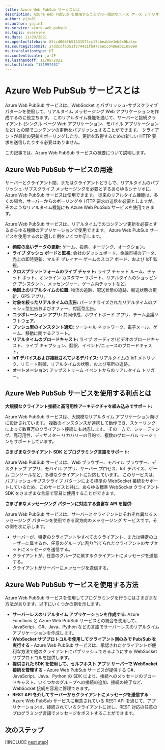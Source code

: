 ```yaml
---
title: Azure Web PubSub サービスとは
description: Azure Web PubSub を使用するうえでの一般的なユース ケース シナリオと、Azure Web PubSub の主な利点について説明します。
author: yjin81
ms.author: yajin1
ms.service: azure-web-pubsub
ms.topic: overview
ms.date: 11/08/2021
ms.openlocfilehash: 85ccd066fb51331575cc17cbeabbe3eb0c0ba4ec
ms.sourcegitcommit: 27ddccfa351f574431fb4775e5cd486eb21080e0
ms.translationtype: HT
ms.contentlocale: ja-JP
ms.lasthandoff: 11/08/2021
ms.locfileid: "131997402"
---
```

# <a name="what-is-azure-web-pubsub-service"></a>Azure Web PubSub サービスとは 

Azure Web PubSub サービスは、WebSocket とパブリッシュ-サブスクライブ パターンを使用して、リアルタイム メッセージング Web アプリケーションを作成するのに役立ちます。 このリアルタイム機能を通じて、サーバーと接続クライアント (シングル ページ Web アプリケーション、モバイル アプリケーションなど) との間でコンテンツの更新をパブリッシュすることができます。 クライアントが最新の更新をポーリングしたり、更新を取得するための新しい HTTP 要求を送信したりする必要はありません。

この記事では、Azure Web PubSub サービスの概要について説明します。

## <a name="what-is-azure-web-pubsub-service-used-for"></a>Azure Web PubSub サービスの用途

サーバーとクライアント間、またはクライアントどうしで、リアルタイムのパブリッシュ-サブスクライブ メッセージングを必要とするあらゆるシナリオに、Azure Web PubSub サービスは使用できます。 従来のリアルタイム機能は、多くの場合、サーバーからのポーリングや HTTP 要求の送信を必要としますが、そのようなリアルタイム機能にも Azure Web PubSub サービスを使用できます。

Azure Web PubSub サービスは、リアルタイムでのコンテンツ更新を必要とするあらゆる種類のアプリケーションで使用できます。 Azure Web PubSub サービスを使用するのに適した例をいくつか示します。

* **頻度の高いデータの更新:** ゲーム、投票、ポーリング、オークション。
* **ライブ ダッシュ ボードと監視:** 会社のダッシュボード、金融市場のデータ、売上の即時更新、マルチ プレイヤー ゲームのスコア ボード、および IoT 監視。
* **クロスプラットフォームのライブ チャット:** ライブ チャット ルーム、チャット ボット、オンライン カスタマー サポート、リアルタイムのショッピング アシスタント、メッセンジャー、ゲーム内チャットなど。
* **地図上のリアルタイムの位置:** 物流の追跡、配送状態の追跡、輸送状態の更新、GPS アプリ。
* **対象を絞ったリアルタイムの広告:** パーソナライズされたリアルタイムのプッシュ型広告およびオファー、対話型広告。
* **コラボレーション アプリ:** 共同作成、ホワイトボード アプリ、チーム会議ソフトウェア。
* **プッシュ型のインスタント通知:** ソーシャル ネットワーク、電子メール、ゲーム、移動に関するアラート。
* **リアルタイムのブロードキャスト:** ライブ オーディオ/ビデオのブロードキャスト、ライブ キャプション、翻訳、イベント/ニュースのブロードキャスト。
* **IoT デバイスおよび接続されているデバイス:** リアルタイムの IoT メトリック、リモート制御、リアルタイムの状態、および場所の追跡。
* **オートメーション:** アップストリーム イベントからのリアルタイム トリガー。

## <a name="what-are-the-benefits-using-azure-web-pubsub-service"></a>Azure Web PubSub サービスを使用する利点とは

**大規模なクライアント接続と高可用性アーキテクチャを組み込みでサポート:**

Azure Web PubSub サービスは、大規模なリアルタイム アプリケーション向けに設計されています。 複数のインスタンスが連携して動作でき、スケーリングによって数百万のクライアント接続にも対応します。 その一方で、シャーディング、高可用性、ディザスター リカバリーの目的で、複数のグローバル リージョンもサポートしています。

**さまざまなクライアント SDK とプログラミング言語をサポート:**

Azure Web PubSub サービスは、Web ブラウザー、モバイル ブラウザー、デスクトップ アプリ、モバイル アプリ、サーバー プロセス、IoT デバイス、ゲーム コンソールなど、多様なクライアントに対応しています。 このサービスは、パブリッシュ-サブスクライブ パターンによる標準の WebSocket 接続をサポートしているため、このサービスと共に、あらゆる標準 WebSocket クライアント SDK をさまざまな言語で容易に使用することができます。 

**さまざまなメッセージング パターンに対応する豊富な API を提供:**

Azure Web PubSub サービスは、サーバーとクライアントにそれぞれ異なるメッセージング パターンを使用できる双方向のメッセージング サービスです。その例を次に示します。

* サーバーが、特定のクライアントやすべてのクライアント、または特定のユーザーに属するか、任意のグループに割り当てられたクライアントのサブセットにメッセージを送信する。 
* クライアントが、任意のグループに属するクライアントにメッセージを送信する。
* クライアントがサーバーにメッセージを送信する。


## <a name="how-to-use-the-azure-web-pubsub-service"></a>Azure Web PubSub サービスを使用する方法

Azure Web PubSub サービスを使用してプログラミングを行うにはさまざまな方法があります。以下にいくつかの例を示します。

- **サーバーレスのリアルタイム アプリケーションを作成する**: Azure Functions と Azure Web PubSub サービスとの統合を使用して、JavaScript、C#、Java、Python などの言語でサーバーレスのリアルタイム アプリケーションを作成します。 
- **WebSocket サブプロトコルを使用してクライアント側のみで Pub/Sub を実行する** - Azure Web PubSub サービスは、承認されたクライアントが便利な方法で他のクライアントにパブリッシュできるようにする WebSocket サブプロトコルを提供します。
- **提供された SDK を使用して、セルフホスト アプリ サーバーで WebSocket 接続を管理する** - Azure Web PubSub サービスが提供する C#、JavaScript、Java、Python の SDK により、接続へのメッセージのブロードキャスト、いくつかのグループへの接続の追加、接続の終了など、WebSocket 接続を容易に管理できます。
- **REST API を介してサーバーからクライアントにメッセージを送信する** - Azure Web PubSub サービスに用意されている REST API を通じて、アプリケーションは、接続されているクライアントに対し、REST 対応の任意のプログラミング言語でメッセージをポストすることができます。

## <a name="next-steps"></a>次のステップ

[!INCLUDE [next step](includes/include-next-step.md)]
